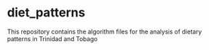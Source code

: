 # diet_patterns
This repository contains the algorithm files for the analysis of dietary patterns in Trinidad and Tobago
